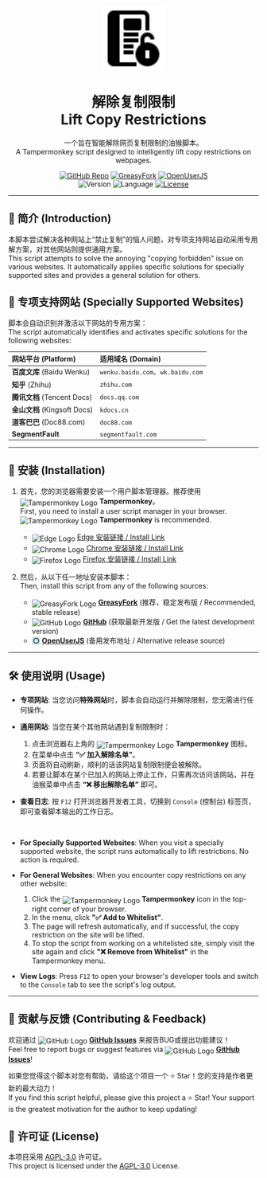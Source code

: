 <div align="center">
  <img src="https://github.com/zhumengstarsandsea/Lift_Copy_Restrictions/blob/main/logo.png" width="128" height="128" alt="Project Logo">
  <h1>解除复制限制 <br> Lift Copy Restrictions</h1>
  <p>一个旨在智能解除网页复制限制的油猴脚本。<br>
    A Tampermonkey script designed to intelligently lift copy restrictions on webpages.</p>
  
  <p>
     <a href="https://github.com/zhumengstarsandsea/Lift_Copy_Restrictions">
      <img src="https://img.shields.io/badge/GitHub-仓库 / Repo-blue?style=flat-square&logo=github" alt="GitHub Repo"></a>
    </a>
    <a href="https://greasyfork.org/zh-CN/scripts/543456-%E8%A7%A3%E9%99%A4%E5%A4%8D%E5%88%B6%E9%99%90%E5%88%B6-lift-copy-restrictions"> <img src="https://img.shields.io/badge/GreasyFork-发布 / Publish-green?style=flat-square&logo=git" alt="GreasyFork"></a>
    </a>
    <a href="https://openuserjs.org/scripts/%E9%80%90%E6%A2%A6%E6%98%9F%E8%BE%B0%E5%A4%A7%E6%B5%B7/%E8%A7%A3%E9%99%A4%E5%A4%8D%E5%88%B6%E9%99%90%E5%88%B6_Lift_Copy_Restrictions"> <img src="https://img.shields.io/badge/OpenUserJS-发布 / Publish-orange?style=flat-square&logo=javascript" alt="OpenUserJS"></a>
    </a>
    <br>
    <img src="https://img.shields.io/github/package-json/v/zhumengstarsandsea/Lift_Copy_Restrictions?style=flat-square" alt="Version">
    <img src="https://img.shields.io/badge/JavaScript-100%25-yellow?style=flat-square" alt="Language">
    <a href="https://github.com/zhumengstarsandsea/Lift_Copy_Restrictions/blob/main/LICENSE">
      <img src="https://img.shields.io/github/license/zhumengstarsandsea/Lift_Copy_Restrictions?style=flat-square" alt="License">
    </a>
  </p>
</div>

---

## 📖 简介 (Introduction)

本脚本尝试解决各种网站上“禁止复制”的恼人问题，对专项支持网站自动采用专用解方案，对其他网站则提供通用方案。<br>
This script attempts to solve the annoying "copying forbidden" issue on various websites. It automatically applies specific solutions for specially supported sites and provides a general solution for others.


## 🎯 专项支持网站 (Specially Supported Websites)

脚本会自动识别并激活以下网站的专用方案：<br>
The script automatically identifies and activates specific solutions for the following websites:

| 网站平台 (Platform) | 适用域名 (Domain) |
| :--- | :--- |
| **百度文库** (Baidu Wenku) | `wenku.baidu.com`、`wk.baidu.com` |
| **知乎** (Zhihu) | `zhihu.com` |
| **腾讯文档** (Tencent Docs) | `docs.qq.com` |
| **金山文档** (Kingsoft Docs) | `kdocs.cn` |
| **道客巴巴** (Doc88.com) | `doc88.com` |
| **SegmentFault** | `segmentfault.com` |

---

## 🚀 安装 (Installation)

1.  首先，您的浏览器需要安装一个用户脚本管理器。推荐使用 <img src="https://www.tampermonkey.net/images/icon.png" height="16" alt="Tampermonkey Logo" style="vertical-align: -0.2em;"> **Tampermonkey**。<br>
First, you need to install a user script manager in your browser. <img src="https://www.tampermonkey.net/images/icon.png" height="16" alt="Tampermonkey Logo" style="vertical-align: -0.2em;"> **Tampermonkey** is recommended.

    * <img src="https://upload.wikimedia.org/wikipedia/commons/9/98/Microsoft_Edge_logo_%282019%29.svg" height="16" alt="Edge Logo" style="vertical-align: -0.2em;"> [Edge 安装链接 / Install Link](https://microsoftedge.microsoft.com/addons/detail/tampermonkey/iikmkjmpaadaobahmlepeloendndfphd)
    * <img src="https://upload.wikimedia.org/wikipedia/commons/e/e1/Google_Chrome_icon_%28February_2022%29.svg" height="16" alt="Chrome Logo" style="vertical-align: -0.2em;"> [Chrome 安装链接 / Install Link](https://chrome.google.com/webstore/detail/tampermonkey/dhdgffkkebhmkfjojejmpbldmpobfkfo)
    * <img src="https://upload.wikimedia.org/wikipedia/commons/a/a0/Firefox_logo%2C_2019.svg" height="16" alt="Firefox Logo" style="vertical-align: -0.2em;"> [Firefox 安装链接 / Install Link](https://addons.mozilla.org/firefox/addon/tampermonkey/)

3.  然后，从以下任一地址安装本脚本：<br>
Then, install this script from any of the following sources:

    *  <img src="https://github.com/greasyfork-org/greasyfork/blob/main/public/images/blacklogo32.png" height="16" alt="GreasyFork Logo" style="vertical-align: -0.2em;"> **[GreasyFork](https://greasyfork.org/zh-CN/scripts/543456-%E8%A7%A3%E9%99%A4%E5%A4%8D%E5%88%B6%E9%99%90%E5%88%B6-lift-copy-restrictions)** (推荐，稳定发布版 / Recommended, stable release)
    * <img src="https://github.com/fluidicon.png" height="16" alt="GitHub Logo" style="vertical-align: -0.2em;"> **[GitHub](https://github.com/zhumengstarsandsea/Lift_Copy_Restrictions/releases/tag/new)** (获取最新开发版 / Get the latest development version)
    *  <img src="https://github.com/OpenUserJS/OpenUserJS.org/blob/master/public/images/favicon32.png" height="16" alt="OpenUserJS Logo" style="vertical-align: -0.2em;"> **[OpenUserJS](https://openuserjs.org/scripts/%E9%80%90%E6%A2%A6%E6%98%9F%E8%BE%B0%E5%A4%A7%E6%B5%B7/%E8%A7%A3%E9%99%A4%E5%A4%8D%E5%88%B6%E9%99%90%E5%88%B6_Lift_Copy_Restrictions)** (备用发布地址 / Alternative release source)
---

## 🛠️ 使用说明 (Usage)

-   **专项网站**: 当您访问**特殊网站**时，脚本会自动运行并解除限制，您无需进行任何操作。
-   **通用网站**: 当您在某个其他网站遇到复制限制时：
    1.  点击浏览器右上角的 <img src="https://www.tampermonkey.net/images/icon.png" height="16" alt="Tampermonkey Logo" style="vertical-align: -0.2em;"> **Tampermonkey** 图标。
    2.  在菜单中点击 **“✅ 加入解除名单”**。
    3.  页面将自动刷新，顺利的话该网站复制限制便会被解除。
    4.  若要让脚本在某个已加入的网站上停止工作，只需再次访问该网站，并在油猴菜单中点击 **“❌ 移出解除名单”** 即可。
-   **查看日志**: 按 `F12` 打开浏览器开发者工具，切换到 `Console` (控制台) 标签页，即可查看脚本输出的工作日志。<p>&nbsp;</p>

-   **For Specially Supported Websites**: When you visit a specially supported website, the script runs automatically to lift restrictions. No action is required.
-   **For General Websites**: When you encounter copy restrictions on any other website:
    1.  Click the <img src="https://www.tampermonkey.net/images/icon.png" height="16" alt="Tampermonkey Logo" style="vertical-align: -0.2em;"> **Tampermonkey** icon in the top-right corner of your browser.
    2.  In the menu, click **"✅ Add to Whitelist"**.
    3.  The page will refresh automatically, and if successful, the copy restriction on the site will be lifted.
    4.  To stop the script from working on a whitelisted site, simply visit the site again and click **"❌ Remove from Whitelist"** in the Tampermonkey menu.
-   **View Logs**: Press `F12` to open your browser's developer tools and switch to the `Console` tab to see the script's log output.

---

## 🤝 贡献与反馈 (Contributing & Feedback)

欢迎通过 <img src="https://github.com/fluidicon.png" height="16" alt="GitHub Logo" style="vertical-align: -0.2em;"> **[GitHub Issues](https://github.com/zhumengstarsandsea/Lift_Copy_Restrictions/issues)** 来报告BUG或提出功能建议！<br>
Feel free to report bugs or suggest features via <img src="https://github.com/fluidicon.png" height="16" alt="GitHub Logo" style="vertical-align: -0.2em;"> **[GitHub Issues](https://github.com/zhumengstarsandsea/Lift_Copy_Restrictions/issues)**!

如果您觉得这个脚本对您有帮助，请给这个项目一个 ⭐ Star！您的支持是作者更新的最大动力！<br>
If you find this script helpful, please give this project a ⭐ Star! Your support is the greatest motivation for the author to keep updating!

## 📄 许可证 (License)

本项目采用 [AGPL-3.0](https://github.com/zhumengstarsandsea/Lift_Copy_Restrictions/blob/main/LICENSE) 许可证。<br>
This project is licensed under the [AGPL-3.0](https://github.com/zhumengstarsandsea/Lift_Copy_Restrictions/blob/main/LICENSE) License.
